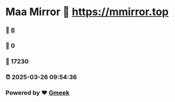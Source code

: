 # Maa Mirror :link: https://mmirror.top 
### :page_facing_up: [6](https://mmirror.top/tag.html) 
### :speech_balloon: 0 
### :hibiscus: 17230 
### :alarm_clock: 2025-03-26 09:54:36 
### Powered by :heart: [Gmeek](https://github.com/Meekdai/Gmeek)
